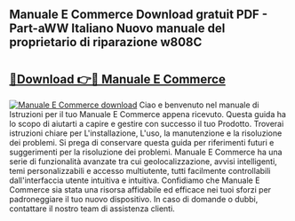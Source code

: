 ## Manuale E Commerce Download gratuit PDF - Part-aWW Italiano Nuovo manuale del proprietario di riparazione w808C

# <h2><a href="http://df9uvj9.blite.top/?on=Manuale+E+Commerce">🔗Download 👉🔴 Manuale E Commerce</a></h2>

[![Manuale E Commerce download](https://i.imgur.com/lujVjoI.png)](http://df9uvj9.blite.top/?on=Manuale+E+Commerce)
Ciao e benvenuto nel manuale di Istruzioni per il tuo Manuale E Commerce appena ricevuto. Questa guida ha lo scopo di aiutarti a capire e gestire con successo il tuo Prodotto. Troverai istruzioni chiare per L'installazione, L'uso, la manutenzione e la risoluzione dei problemi. Si prega di conservare questa guida per riferimenti futuri e suggerimenti per la risoluzione dei problemi. Manuale E Commerce ha una serie di funzionalità avanzate tra cui geolocalizzazione, avvisi intelligenti, temi personalizzabili e accesso multiutente, tutti facilmente controllabili dall'interfaccia utente intuitiva e intuitiva. Confidiamo che Manuale E Commerce sia stata una risorsa affidabile ed efficace nei tuoi sforzi per padroneggiare il tuo nuovo dispositivo. In caso di domande o dubbi, contattare il nostro team di assistenza clienti.
